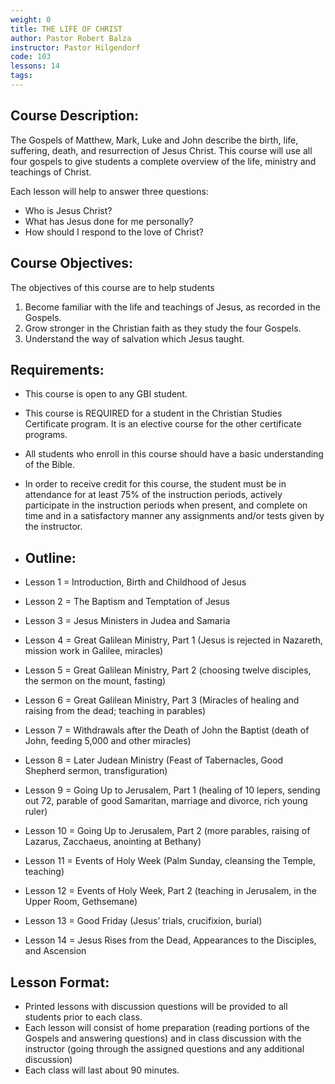 ```yaml
---
weight: 0
title: THE LIFE OF CHRIST
author: Pastor Robert Balza
instructor: Pastor Hilgendorf
code: 103
lessons: 14
tags: 
--- 
```

## Course Description: 
The Gospels of Matthew, Mark, Luke and John describe the birth, life, suffering, death, and resurrection of Jesus Christ. This course will use all four gospels to give students a complete overview of the life, ministry and teachings of Christ.

Each lesson will help to answer three questions:

- Who is Jesus Christ?
- What has Jesus done for me personally?
- How should I respond to the love of Christ?  

## Course Objectives: 

The objectives of this course are to help students

1. Become familiar with the life and teachings of Jesus, as recorded in the Gospels. 
2. Grow stronger in the Christian faith as they study the four Gospels.   
3. Understand the way of salvation which Jesus taught.   

## Requirements:
- This course is open to any GBI student. 
- This course is REQUIRED for a student in the Christian Studies Certificate program. It is an elective course for the other certificate programs. 
- All students who enroll in this course should have a basic understanding of the Bible. 
- In order to receive credit for this course, the student must be in attendance for at least 75% of the instruction periods, actively participate in the instruction periods when present, and complete on time and in a satisfactory manner any assignments and/or tests given by the instructor.

- ## Outline:
- Lesson 1 = Introduction, Birth and Childhood of Jesus
- Lesson 2 = The Baptism and Temptation of Jesus 
- Lesson 3 = Jesus Ministers in Judea and Samaria
- Lesson 4 = Great Galilean Ministry, Part 1 (Jesus is rejected in Nazareth, mission work in Galilee, miracles)
- Lesson 5 = Great Galilean Ministry, Part 2 (choosing twelve disciples, the sermon on the mount, fasting)
- Lesson 6 = Great Galilean Ministry, Part 3 (Miracles of healing and raising from the dead; teaching in parables)
- Lesson 7 = Withdrawals after the Death of John the Baptist (death of John, feeding 5,000 and other miracles) 
- Lesson 8 = Later Judean Ministry (Feast of Tabernacles, Good Shepherd sermon, transfiguration) 
- Lesson 9 = Going Up to Jerusalem, Part 1 (healing of 10 lepers, sending out 72, parable of good Samaritan, marriage and divorce, rich young ruler)
- Lesson 10 = Going Up to Jerusalem, Part 2 (more parables, raising of Lazarus, Zacchaeus, anointing at Bethany)  
- Lesson 11 = Events of Holy Week (Palm Sunday, cleansing the Temple, teaching)
- Lesson 12 = Events of Holy Week, Part 2 (teaching in Jerusalem, in the Upper Room, Gethsemane)
- Lesson 13 = Good Friday (Jesus’ trials, crucifixion, burial)
- Lesson 14 = Jesus Rises from the Dead, Appearances to the Disciples, and Ascension

## Lesson Format:
- Printed lessons with discussion questions will be provided to all students prior to each class. 
- Each lesson will consist of home preparation (reading portions of the Gospels and answering questions) and in class discussion with the instructor (going through the assigned questions and any additional discussion)
- Each class will last about 90 minutes.  